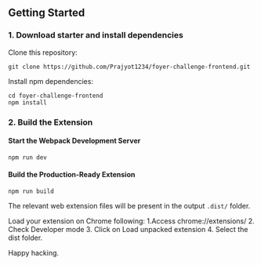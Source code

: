 
## Getting Started

### 1. Download starter and install dependencies

Clone this repository:

```
git clone https://github.com/Prajyot1234/foyer-challenge-frontend.git
```

Install npm dependencies:

```
cd foyer-challenge-frontend
npm install
```

### 2. Build the Extension

#### Start the Webpack Development Server

```
npm run dev
```

#### Build the Production-Ready Extension

```
npm run build
```

The relevant web extension files will be present in the output `.dist/` folder.


Load your extension on Chrome following:
 1.Access chrome://extensions/
 2. Check Developer mode
 3. Click on Load unpacked extension
 4. Select the dist folder.

Happy hacking.
